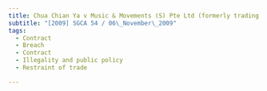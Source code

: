 ```yaml
---
title: Chua Chian Ya v Music & Movements (S) Pte Ltd (formerly trading as M & M Music 
subtitle: "[2009] SGCA 54 / 06\_November\_2009"
tags:
  - Contract
  - Breach
  - Contract
  - Illegality and public policy
  - Restraint of trade

---
```


